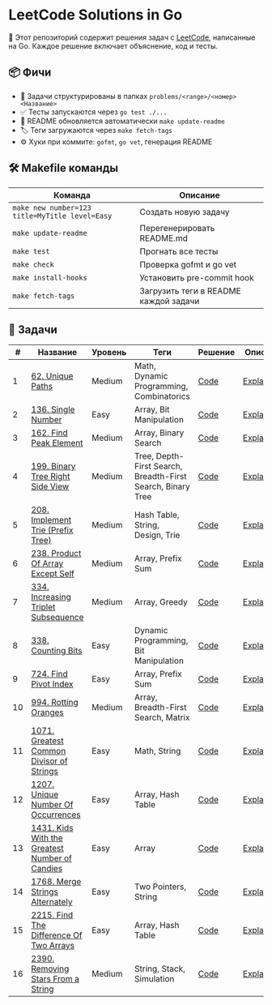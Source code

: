 # LeetCode Solutions in Go

🎯 Этот репозиторий содержит решения задач с [LeetCode](https://leetcode.com), написанные на Go. Каждое решение включает объяснение, код и тесты.

## 📦 Фичи

- 🧠 Задачи структурированы в папках `problems/<range>/<номер><Название>`
- ✅ Тесты запускаются через `go test ./...`
- 🔄 README обновляется автоматически `make update-readme`
- 🏷 Теги загружаются через `make fetch-tags`
- ⚙️ Хуки при коммите: `gofmt`, `go vet`, генерация README

## 🛠 Makefile команды

| Команда | Описание |
|--------|----------|
| `make new number=123 title=MyTitle level=Easy` | Создать новую задачу |
| `make update-readme` | Перегенерировать README.md |
| `make test` | Прогнать все тесты |
| `make check` | Проверка gofmt и go vet |
| `make install-hooks` | Установить pre-commit hook |
| `make fetch-tags` | Загрузить теги в README каждой задачи |

## 🔗 Задачи

| # | Название | Уровень | Теги | Решение | Описание |
|---|----------|---------|------|---------|----------|
| 1 | [62. Unique Paths](https://leetcode.com/problems/unique-paths/) | Medium | Math, Dynamic Programming, Combinatorics | [Code](problems/0-99/62UniquePaths/solution.go) | [Explanation](problems/0-99/62UniquePaths/README.md) |
| 2 | [136. Single Number](https://leetcode.com/problems/single-number) | Easy | Array, Bit Manipulation | [Code](problems/100-199/136SingleNumber/solution.go) | [Explanation](problems/100-199/136SingleNumber/README.md) |
| 3 | [162. Find Peak Element](https://leetcode.com/problems/find-peak-element) | Medium | Array, Binary Search | [Code](problems/100-199/162FindPeakElement/solution.go) | [Explanation](problems/100-199/162FindPeakElement/README.md) |
| 4 | [199. Binary Tree Right Side View](https://leetcode.com/problems/binary-tree-right-side-view) | Medium | Tree, Depth-First Search, Breadth-First Search, Binary Tree | [Code](problems/100-199/199BinaryTreeRightSideView/solution.go) | [Explanation](problems/100-199/199BinaryTreeRightSideView/README.md) |
| 5 | [208. Implement Trie (Prefix Tree)](https://leetcode.com/problems/implement-trie-prefix-tree) | Medium | Hash Table, String, Design, Trie | [Code](problems/200-299/208ImplementTriePrefixTree/solution.go) | [Explanation](problems/200-299/208ImplementTriePrefixTree/README.md) |
| 6 | [238. Product Of Array Except Self](https://leetcode.com/problems/product-of-array-except-self/) | Medium | Array, Prefix Sum | [Code](problems/200-299/238ProductOfArrayExceptSelf/solution.go) | [Explanation](problems/200-299/238ProductOfArrayExceptSelf/README.md) |
| 7 | [334. Increasing Triplet Subsequence](https://leetcode.com/problems/increasing-triplet-subsequence) | Medium | Array, Greedy | [Code](problems/300-399/334IncreasingTripletSubsequence/solution.go) | [Explanation](problems/300-399/334IncreasingTripletSubsequence/README.md) |
| 8 | [338. Counting Bits](https://leetcode.com/problems/counting-bits/) | Easy | Dynamic Programming, Bit Manipulation | [Code](problems/300-399/338CountingBits/solution.go) | [Explanation](problems/300-399/338CountingBits/README.md) |
| 9 | [724. Find Pivot Index](https://leetcode.com/problems/find-pivot-index/) | Easy | Array, Prefix Sum | [Code](problems/700-799/724FindPivotIndex/solution.go) | [Explanation](problems/700-799/724FindPivotIndex/README.md) |
| 10 | [994. Rotting Oranges](https://leetcode.com/problems/rotting-oranges/) | Medium | Array, Breadth-First Search, Matrix | [Code](problems/900-999/994RottingOranges/solution.go) | [Explanation](problems/900-999/994RottingOranges/README.md) |
| 11 | [1071. Greatest Common Divisor of Strings](https://leetcode.com/problems/greatest-common-divisor-of-strings/) | Easy | Math, String | [Code](problems/1000-1099/1071GreatestCommonDivisorOfStrings/solution.go) | [Explanation](problems/1000-1099/1071GreatestCommonDivisorOfStrings/README.md) |
| 12 | [1207. Unique Number Of Occurrences](https://leetcode.com/problems/unique-number-of-occurrences/) | Easy | Array, Hash Table | [Code](problems/1200-1299/1207UniqueNumberOfOccurrences/solution.go) | [Explanation](problems/1200-1299/1207UniqueNumberOfOccurrences/README.md) |
| 13 | [1431. Kids With the Greatest Number of Candies](https://leetcode.com/problems/kids-with-the-greatest-number-of-candies/) | Easy | Array | [Code](problems/1400-1499/1431KidsWithTheGreatestNumberOfCandies/solution.go) | [Explanation](problems/1400-1499/1431KidsWithTheGreatestNumberOfCandies/README.md) |
| 14 | [1768. Merge Strings Alternately](https://leetcode.com/problems/merge-strings-alternately/) | Easy | Two Pointers, String | [Code](problems/1700-1799/1768MergeStringsAlternately/solution.go) | [Explanation](problems/1700-1799/1768MergeStringsAlternately/README.md) |
| 15 | [2215. Find The Difference Of Two Arrays](https://leetcode.com/problems/find-the-difference-of-two-arrays/) | Easy | Array, Hash Table | [Code](problems/2200-2299/2215FindTheDifferenceOfTwoArrays/solution.go) | [Explanation](problems/2200-2299/2215FindTheDifferenceOfTwoArrays/README.md) |
| 16 | [2390. Removing Stars From a String](https://leetcode.com/problems/removing-stars-from-a-string) | Medium | String, Stack, Simulation | [Code](problems/2300-2399/2390RemovingStarsFromAString/solution.go) | [Explanation](problems/2300-2399/2390RemovingStarsFromAString/README.md) |
